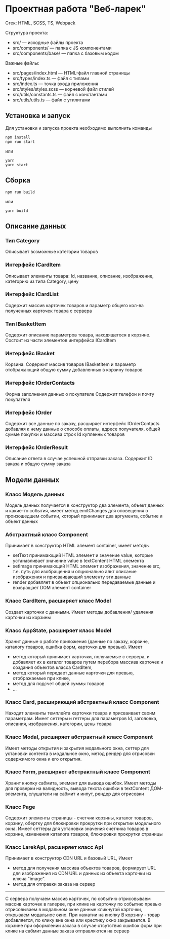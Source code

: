 # Проектная работа "Веб-ларек"

Стек: HTML, SCSS, TS, Webpack

Структура проекта:

- src/ — исходные файлы проекта
- src/components/ — папка с JS компонентами
- src/components/base/ — папка с базовым кодом

Важные файлы:

- src/pages/index.html — HTML-файл главной страницы
- src/types/index.ts — файл с типами
- src/index.ts — точка входа приложения
- src/styles/styles.scss — корневой файл стилей
- src/utils/constants.ts — файл с константами
- src/utils/utils.ts — файл с утилитами

## Установка и запуск

Для установки и запуска проекта необходимо выполнить команды

```
npm install
npm run start
```

или

```
yarn
yarn start
```

## Сборка

```
npm run build
```

или

```
yarn build
```

## Описание данных

### Тип Category

Описывает возможные категории товаров

### Интерфейс ICardItem

Описывает элементы товара: Id, название, описание, изображение, категорию из типа Category, цену

### Интерфейс ICardList

Содержит массив карточек товаров и параметр общего кол-ва полученных карточек товара с сервера

### Тип IBasketItem

Содержит описание параметров товара, находящегося в корзине. Состоит из части элементов интерфейса ICardItem

### Интерфейс IBasket

Корзина. Содержит массив товаров IBasketItem и параметр отображающий общую сумму добавленных в корзину товаров

### Интерфейс IOrderContacts

Форма заполнения данных о покупателе Содержит телефон и почту покупателя

### Интерфейс IOrder

Содержит все данные по заказу, расширяет интерфейс IOrderContacts добавляя к нему данные о способе оплаты, адресе получателя, общей сумме покупки и массива строк Id купленных товаров

### Интерфейс IOrderResult

Описание ответа в случае успешной отправки заказа. Содержит ID заказа и общую сумму заказа

## Модели данных

### Класс Модель данных

Модель данных получается в конструктор два элемента, объект данных и какие-то события, имеет метод emitChanges для оповещения о произошедшем событии, который принимает два аргумента, событие и объект данных

### Абстрактный класс Component

Принимает в конструктор HTML элемент container, имеет методы

- setText принимающий HTML элемент и значение value, которые устанавливает значение value в textContent HTML элемента
- setImage принимающий HTML элемент изображения, значение src, т.е. путь для изобращения и опционально альт описание изображения и присваивающий элементу эти данные
- render добавляет в объект опционально передаваемые данные и возвращает DOM элемент container

### Класс CardItem, расширяет класс Model

Создает карточки с данными. Имеет методы добавления/ удаления карточки из корзины

### Класс AppState, расширяет класс Model

Хранит данные о работе приложения (данные по заказу, корзине, каталогу товаров, ошибка форм, карточки для превью). Имеет

- метод который принимает карточки, получаемые с сервера, и добавляет их в каталог товаров путем перебора массива карточек и создания объектов класса CardItem,
- метод который передает данные карточки для превью, отображаемые при клике,
- метод для подсчет общей суммы товаров
- ...

### Класс Card, расширяющий абстрактный класс Component

Находит элементы темплейта карточки товара и присваивает своим параметрам.
Имеет сеттеры и геттеры для параметров Id, заголовка, описания, изображения, категории, цены товара

### Класс Modal, расширяет абстрактный класс Component

Имеет методы открытия и закрытия модального окна, сеттер для установки контента в модальное окно, метод рендер для отрисовки содержимого окна и его открытия.

### Класс Form, расширяет абстрактный класс Component

Хранит кнопку сабмита, элемент для вывода ошибок. Имеет методы для проверки на валидность, вывода текста ошибки в textContent ДОМ-элемента, слушатели на сабмит и инпут, рендер для отрисовки

### Класс Page

Содержит элементы страницы - счетчик корзины, каталог товаров, корзину, обертку для блокировки прокрутки при открытии модельного окна.
Имеет сеттеры для установки значения счетчика товаров в корзине, изменения каталога товаров, блокировки прокрутки страницы

### Класс LarekApi, расширяет класс Api

Принимает в конструктор CDN URL и базовый URL, Имеет

- метод для получения массива объектов товаров, формирует URL для изображения из CDN URL и данных из объекта карточки из ключа "image".
- метод для отправки заказа на сервер

---

С сервера получаем массив карточек, по событию отрисовываем массив карточек в галерее, при клике на карточку по событию превью отрисовываем в модальном окне данные кликнутой карточки, открываем модальное окно. При нажатии на кнопку В корзину - товар добавляется, по клику вне окна или крестику окно закрывается. В корзине при оформлении заказа в случае отсутствия ошибок форм при клике на сабмит данные заказа отправляются на сервер
